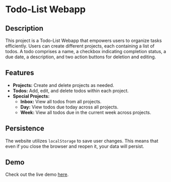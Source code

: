 # Todo-List Webapp

## Description

This project is a Todo-List Webapp that empowers users to organize tasks efficiently. Users can create different projects, each containing a list of todos. A todo comprises a name, a checkbox indicating completion status, a due date, a description, and two action buttons for deletion and editing.

## Features

- **Projects:** Create and delete projects as needed.
- **Todos:** Add, edit, and delete todos within each project.
- **Special Projects:**
  - **Inbox:** View all todos from all projects.
  - **Day:** View todos due today across all projects.
  - **Week:** View all todos due in the current week across projects.

## Persistence

The website utilizes `localStorage` to save user changes. This means that even if you close the browser and reopen it, your data will persist.

## Demo

Check out the live demo [here]().